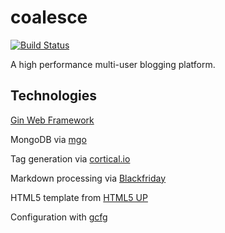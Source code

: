 # coalesce

[![Build Status](https://travis-ci.org/nytopop/coalesce.svg?branch=master)](https://travis-ci.org/nytopop/coalesce)

A high performance multi-user blogging platform.

## Technologies

[Gin Web Framework](https://github.com/gin-gonic/gin)

MongoDB via [mgo](https://github.com/go-mgo/mgo)

Tag generation via [cortical.io](http://www.cortical.io/)

Markdown processing via [Blackfriday](https://github.com/russross/blackfriday)

HTML5 template from [HTML5 UP](https://html5up.net/)

Configuration with [gcfg](https://github.com/go-gcfg/gcfg/tree/v1.2.0)
